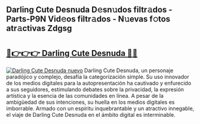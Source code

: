 ## Darling Cute Desnuda D𝚎sn𝚞dos filtr𝚊dos - Parts-P9N Vid𝚎os filtr𝚊dos - N𝚞evas f𝚘tos atr𝚊ctivas Zdgsg

# <h2><a href="http://mb1fwmm.tromn.icu/?c=Darling+Cute+Desnuda">🔗👉👉👉 Darling Cute Desnuda 🔗🔗</a></h2>

[![Darling Cute Desnuda nuevo](https://i.imgur.com/pEAQMta.gif)](http://mb1fwmm.tromn.icu/?c=Darling+Cute+Desnuda)
Darling Cute Desnuda, un personaje paradójico y complejo, desafía la categorización simple. Su uso innovador de los medios digitales para la autopresentación ha cautivado y enfurecido a sus seguidores, estimulando debates sobre la privacidad, la expresión artística y la esencia de las comunidades en línea. A pesar de la ambigüedad de sus intenciones, su huella en los medios digitales es imborrable. Armado con un espíritu inquebrantable y un atractivo innegable, el viaje de Darling Cute Desnuda en el ámbito digital es interminable.
